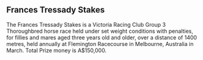 ## Frances Tressady Stakes

The Frances Tressady Stakes is a Victoria Racing Club Group 3 Thoroughbred horse race held under set weight conditions with penalties, for fillies and mares aged three years old and older, over a distance of 1400 metres, held annually at Flemington Racecourse in Melbourne, Australia in March. Total Prize money is A$150,000.